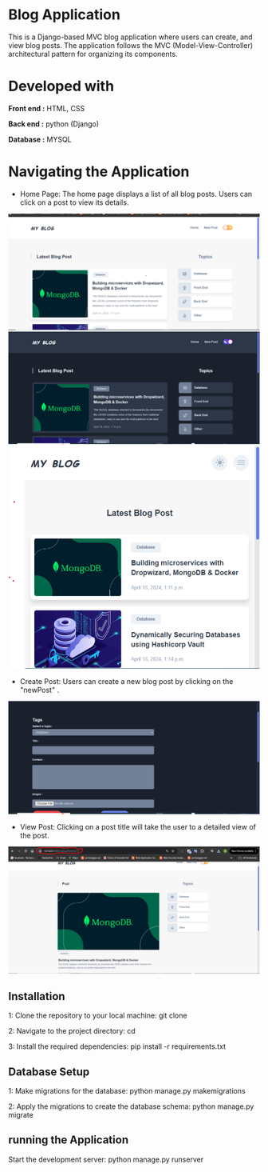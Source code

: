   # Blog Application

This is a Django-based MVC blog application where users can create, and view blog posts. The application follows the MVC (Model-View-Controller) architectural pattern for organizing its components.

# Developed with

**Front end :** HTML, CSS 

**Back end :** python (Django) 

**Database :** MYSQL



# Navigating the Application

* Home Page: The home page displays a list of all blog posts. Users can click on a post to view its details.

<img src="./screenshots/home1.png" alt="drawing"   width="auto" />
<img src="./screenshots/darkhome.png" alt="drawing"   width="auto" />
<img src="./screenshots/mobilehome.png" alt="drawing"   width="auto" />

* Create Post: Users can create a new blog post by clicking on the "newPost" .
<img src="./screenshots/newPost.png" alt="drawing"   width="auto" />

* View Post: Clicking on a post title will take the user to a detailed view of the post.
<img src="./screenshots/aboutPost.png" alt="drawing"   width="auto" />



## Installation

1: Clone the repository to your local machine: git clone <repository-url>

2: Navigate to the project directory: cd <project-directory>
 
3: Install the required dependencies: pip install -r requirements.txt

## Database Setup
1: Make migrations for the database: python manage.py makemigrations

2: Apply the migrations to create the database schema: python manage.py migrate

## running the Application
 Start the development server:  python manage.py runserver



